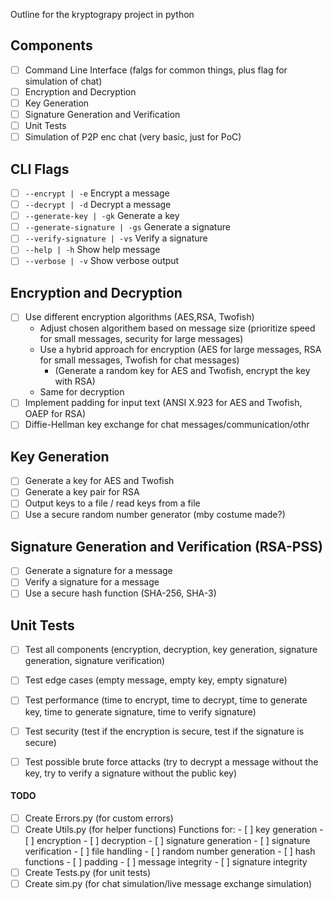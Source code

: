 Outline for the kryptograpy project in python

## Components
- [ ] Command Line Interface (falgs for common things, plus flag for simulation of chat)
- [ ] Encryption and Decryption
- [ ] Key Generation
- [ ] Signature Generation and Verification
- [ ] Unit Tests
- [ ] Simulation of P2P enc chat (very basic, just for PoC)

## CLI Flags
- [ ] `--encrypt | -e` Encrypt a message
- [ ] `--decrypt | -d` Decrypt a message
- [ ] `--generate-key | -gk` Generate a key
- [ ] `--generate-signature | -gs` Generate a signature
- [ ] `--verify-signature | -vs` Verify a signature
- [ ] `--help | -h` Show help message
- [ ] `--verbose | -v` Show verbose output

## Encryption and Decryption
- [ ] Use different encryption algorithms (AES,RSA, Twofish)
  - Adjust chosen algorithem based on message size (prioritize speed for small messages, security for large messages)
  - Use a hybrid approach for encryption (AES for large messages, RSA for small messages, Twofish for chat messages)
    - (Generate a random key for AES and Twofish, encrypt the key with RSA)
  - Same for decryption
- [ ] Implement padding for input text (ANSI X.923 for AES and Twofish, OAEP for RSA)
- [ ] Diffie-Hellman key exchange for chat messages/communication/othr

## Key Generation
- [ ] Generate a key for AES and Twofish
- [ ] Generate a key pair for RSA
- [ ] Output keys to a file / read keys from a file
- [ ] Use a secure random number generator (mby costume made?)

## Signature Generation and Verification (RSA-PSS)
- [ ] Generate a signature for a message
- [ ] Verify a signature for a message
- [ ] Use a secure hash function (SHA-256, SHA-3)

## Unit Tests
- [ ] Test all components (encryption, decryption, key generation, signature generation, signature verification)
- [ ] Test edge cases (empty message, empty key, empty signature)
- [ ] Test performance (time to encrypt, time to decrypt, time to generate key, time to generate signature, time to verify signature)
- [ ] Test security (test if the encryption is secure, test if the signature is secure)
- [ ] Test possible brute force attacks (try to decrypt a message without the key, try to verify a signature without the public key)




#### TODO
- [ ] Create Errors.py (for custom errors)
- [ ] Create Utils.py (for helper functions)
        Functions for:
        - [ ]  key generation
        - [ ] encryption
        - [ ] decryption
        - [ ] signature generation
        - [ ] signature verification
        - [ ] file handling
        - [ ] random number generation
        - [ ] hash functions
        - [ ] padding
        - [ ] message integrity
        - [ ] signature integrity
- [ ] Create Tests.py (for unit tests)
- [ ] Create sim.py (for chat simulation/live message exchange simulation)